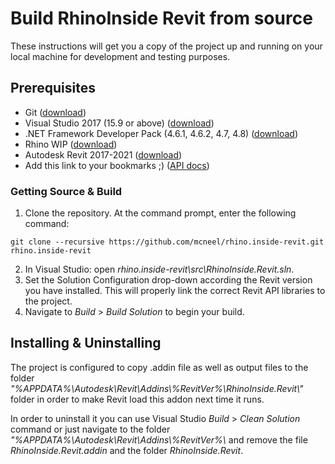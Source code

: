 # Build RhinoInside Revit from source
These instructions will get you a copy of the project up and running on your local machine for development and testing purposes.

## Prerequisites
* Git ([download](https://git-scm.com/downloads))
* Visual Studio 2017 (15.9 or above) ([download](https://visualstudio.microsoft.com/downloads/))
* .NET Framework Developer Pack (4.6.1, 4.6.2, 4.7, 4.8) ([download](https://www.microsoft.com/net/download/visual-studio-sdks))
* Rhino WIP ([download](https://www.rhino3d.com/download/rhino/wip))
* Autodesk Revit 2017-2021 ([download](https://www.autodesk.com/products/revit/free-trial))
* Add this link to your bookmarks ;) ([API docs](https://www.apidocs.co/apps/))

### Getting Source & Build
1. Clone the repository. At the command prompt, enter the following command:
```
git clone --recursive https://github.com/mcneel/rhino.inside-revit.git rhino.inside-revit
```
2. In Visual Studio: open _rhino.inside-revit\src\RhinoInside.Revit.sln_.
3. Set the Solution Configuration drop-down according the Revit version you have installed. This will properly link the correct Revit API libraries to the project.
4. Navigate to _Build_ > _Build Solution_ to begin your build.

## Installing & Uninstalling
The project is configured to copy .addin file as well as output files to the folder _"%APPDATA%\\Autodesk\\Revit\\Addins\\%RevitVer%\\RhinoInside.Revit\\"_ folder in order to make Revit load this addon next time it runs.

In order to uninstall it you can use Visual Studio _Build_ > _Clean Solution_ command or just navigate to the folder _"%APPDATA%\\Autodesk\\Revit\\Addins\\%RevitVer%\\_ and remove the file _RhinoInside.Revit.addin_ and the folder _RhinoInside.Revit_.
